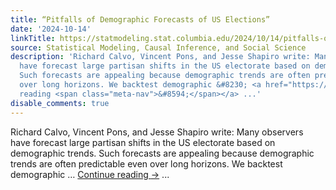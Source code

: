 ```yaml
---
title: “Pitfalls of Demographic Forecasts of US Elections”
date: '2024-10-14'
linkTitle: https://statmodeling.stat.columbia.edu/2024/10/14/pitfalls-of-demographic-forecasts-of-us-elections/
source: Statistical Modeling, Causal Inference, and Social Science
description: 'Richard Calvo, Vincent Pons, and Jesse Shapiro write: Many observers
  have forecast large partisan shifts in the US electorate based on demographic trends.
  Such forecasts are appealing because demographic trends are often predictable even
  over long horizons. We backtest demographic &#8230; <a href="https://statmodeling.stat.columbia.edu/2024/10/14/pitfalls-of-demographic-forecasts-of-us-elections/">Continue
  reading <span class="meta-nav">&#8594;</span></a> ...'
disable_comments: true
---
```

Richard Calvo, Vincent Pons, and Jesse Shapiro write: Many observers have forecast large partisan shifts in the US electorate based on demographic trends. Such forecasts are appealing because demographic trends are often predictable even over long horizons. We backtest demographic &#8230; <a href="https://statmodeling.stat.columbia.edu/2024/10/14/pitfalls-of-demographic-forecasts-of-us-elections/">Continue reading <span class="meta-nav">&#8594;</span></a> ...